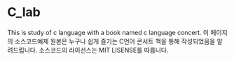 # C_lab
This is study of c language with a book named c language concert.
이 페이지의 소스코드예제 원본은 누구나 쉽게 즐기는 C언어 콘서트 책을 통해 작성되었음을 알려드립니다.
소스코드의 라이선스는 MIT LISENSE를 따릅니다.
